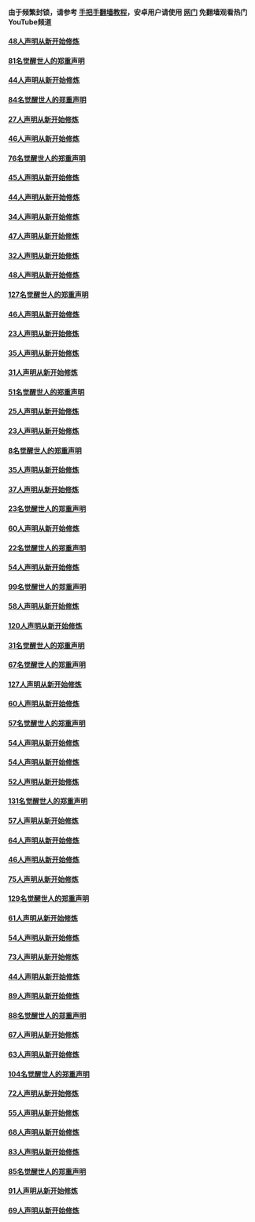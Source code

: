 #### 由于频繁封锁，请参考 [手把手翻墙教程](https://github.com/gfw-breaker/guides/wiki/)，安卓用户请使用 [网门](https://github.com/gfw-breaker/nogfw/blob/master/dl.md?t=03071100) 免翻墙观看热门YouTube频道 

#### [48人声明从新开始修炼](../pages/91/421605.md?t=03071100) 

#### [81名觉醒世人的郑重声明](../pages/91/421656.md?t=03071100) 

#### [44人声明从新开始修炼](../pages/91/421544.md?t=03071100) 

#### [84名觉醒世人的郑重声明](../pages/91/421543.md?t=03071100) 

#### [27人声明从新开始修炼](../pages/91/421465.md?t=03071100) 

#### [46人声明从新开始修炼](../pages/91/421454.md?t=03071100) 

#### [76名觉醒世人的郑重声明](../pages/91/421453.md?t=03071100) 

#### [45人声明从新开始修炼](../pages/91/421452.md?t=03071100) 

#### [44人声明从新开始修炼](../pages/91/421422.md?t=03071100) 

#### [34人声明从新开始修炼](../pages/91/421322.md?t=03071100) 

#### [47人声明从新开始修炼](../pages/91/421264.md?t=03071100) 

#### [32人声明从新开始修炼](../pages/91/421225.md?t=03071100) 

#### [48人声明从新开始修炼](../pages/91/421202.md?t=03071100) 

#### [127名觉醒世人的郑重声明](../pages/91/421224.md?t=03071100) 

#### [46人声明从新开始修炼](../pages/91/421203.md?t=03071100) 

#### [23人声明从新开始修炼](../pages/91/421138.md?t=03071100) 

#### [35人声明从新开始修炼](../pages/91/421122.md?t=03071100) 

#### [31人声明从新开始修炼](../pages/91/421081.md?t=03071100) 

#### [51名觉醒世人的郑重声明](../pages/91/421080.md?t=03071100) 

#### [25人声明从新开始修炼](../pages/91/421020.md?t=03071100) 

#### [23人声明从新开始修炼](../pages/91/420884.md?t=03071100) 

#### [8名觉醒世人的郑重声明](../pages/91/420883.md?t=03071100) 

#### [35人声明从新开始修炼](../pages/91/420809.md?t=03071100) 

#### [37人声明从新开始修炼](../pages/91/420766.md?t=03071100) 

#### [23名觉醒世人的郑重声明](../pages/91/420765.md?t=03071100) 

#### [60人声明从新开始修炼](../pages/91/420727.md?t=03071100) 

#### [22名觉醒世人的郑重声明](../pages/91/420726.md?t=03071100) 

#### [54人声明从新开始修炼](../pages/91/420529.md?t=03071100) 

#### [99名觉醒世人的郑重声明](../pages/91/420528.md?t=03071100) 

#### [58人声明从新开始修炼](../pages/91/420198.md?t=03071100) 

#### [120人声明从新开始修炼](../pages/91/420141.md?t=03071100) 

#### [31名觉醒世人的郑重声明](../pages/91/420197.md?t=03071100) 

#### [67名觉醒世人的郑重声明](../pages/91/420140.md?t=03071100) 

#### [127人声明从新开始修炼](../pages/91/420082.md?t=03071100) 

#### [60人声明从新开始修炼](../pages/91/420081.md?t=03071100) 

#### [57名觉醒世人的郑重声明](../pages/91/420080.md?t=03071100) 

#### [54人声明从新开始修炼](../pages/91/419533.md?t=03071100) 

#### [54人声明从新开始修炼](../pages/91/419532.md?t=03071100) 

#### [52人声明从新开始修炼](../pages/91/419531.md?t=03071100) 

#### [131名觉醒世人的郑重声明](../pages/91/419530.md?t=03071100) 

#### [57人声明从新开始修炼](../pages/91/419430.md?t=03071100) 

#### [64人声明从新开始修炼](../pages/91/419429.md?t=03071100) 

#### [46人声明从新开始修炼](../pages/91/419428.md?t=03071100) 

#### [75人声明从新开始修炼](../pages/91/419427.md?t=03071100) 

#### [129名觉醒世人的郑重声明](../pages/91/419426.md?t=03071100) 

#### [61人声明从新开始修炼](../pages/91/419198.md?t=03071100) 

#### [54人声明从新开始修炼](../pages/91/419197.md?t=03071100) 

#### [73人声明从新开始修炼](../pages/91/419196.md?t=03071100) 

#### [44人声明从新开始修炼](../pages/91/419075.md?t=03071100) 

#### [89人声明从新开始修炼](../pages/91/419074.md?t=03071100) 

#### [88名觉醒世人的郑重声明](../pages/91/419195.md?t=03071100) 

#### [67人声明从新开始修炼](../pages/91/419073.md?t=03071100) 

#### [63人声明从新开始修炼](../pages/91/419072.md?t=03071100) 

#### [104名觉醒世人的郑重声明](../pages/91/419071.md?t=03071100) 

#### [72人声明从新开始修炼](../pages/91/418902.md?t=03071100) 

#### [55人声明从新开始修炼](../pages/91/418901.md?t=03071100) 

#### [68人声明从新开始修炼](../pages/91/418900.md?t=03071100) 

#### [83人声明从新开始修炼](../pages/91/418757.md?t=03071100) 

#### [85名觉醒世人的郑重声明](../pages/91/418899.md?t=03071100) 

#### [91人声明从新开始修炼](../pages/91/418756.md?t=03071100) 

#### [69人声明从新开始修炼](../pages/91/418755.md?t=03071100) 

